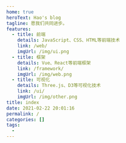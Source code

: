 ```yaml
---
home: true
heroText: Hao's blog
tagline: 愿我们共同进步。
features:
  - title: 前端
    details: JavaScript、CSS、HTML等前端技术
    link: /web/
    imgUrl: /img/ui.png
  - title: 框架
    details: Vue、React等前端框架
    link: /framework/
    imgUrl: /img/web.png
  - title: 可视化
    details: Three.js、D3等可视化技术
    link: /ui/
    imgUrl: /img/other.png
title: index
date: 2021-02-22 20:01:16
permalink: /
categories: []
tags:
  -
---
```

